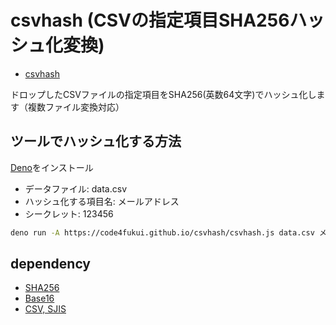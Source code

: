 # csvhash (CSVの指定項目SHA256ハッシュ化変換)

- [csvhash](https://code4fukui.github.io/csvhash/)

ドロップしたCSVファイルの指定項目をSHA256(英数64文字)でハッシュ化します（複数ファイル変換対応）

## ツールでハッシュ化する方法

[Deno](https://deno.land/)をインストール

- データファイル: data.csv
- ハッシュ化する項目名: メールアドレス
- シークレット: 123456

```sh
deno run -A https://code4fukui.github.io/csvhash/csvhash.js data.csv メールアドレス 123456
```

## dependency

- [SHA256](https://github.com/code4fukui/SHA256)
- [Base16](https://github.com/code4fukui/Base16)
- [CSV, SJIS](https://github.com/code4sabae/js)
